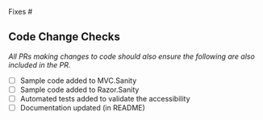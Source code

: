 <!-- Please describe what your pr is tring to do in detail -->

<!-- Identify what issue this PR addresses -->
Fixes #

## Code Change Checks
_All PRs making changes to code should also ensure the following are also included in the PR._
- [ ] Sample code added to MVC.Sanity
- [ ] Sample code added to Razor.Sanity
- [ ] Automated tests added to validate the accessibility
- [ ] Documentation updated (in README)
